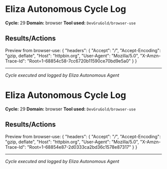 # Eliza Autonomous Cycle Log

**Cycle:** 29
**Domain:** browser
**Tool used:** `DevGruGold/browser-use`

## Results/Actions
Preview from browser-use:
{
  "headers": {
    "Accept": "*/*", 
    "Accept-Encoding": "gzip, deflate", 
    "Host": "httpbin.org", 
    "User-Agent": "Mozilla/5.0", 
    "X-Amzn-Trace-Id": "Root=1-68854c58-7cc6720b11590ce70bd9e5a0"
  }
}


---
*Cycle executed and logged by Eliza Autonomous Agent*

# Eliza Autonomous Cycle Log

**Cycle:** 29
**Domain:** browser
**Tool used:** `DevGruGold/browser-use`

## Results/Actions
Preview from browser-use:
{
  "headers": {
    "Accept": "*/*", 
    "Accept-Encoding": "gzip, deflate", 
    "Host": "httpbin.org", 
    "User-Agent": "Mozilla/5.0", 
    "X-Amzn-Trace-Id": "Root=1-68854e87-2d0333ca2bd36c1578e87317"
  }
}


---
*Cycle executed and logged by Eliza Autonomous Agent*